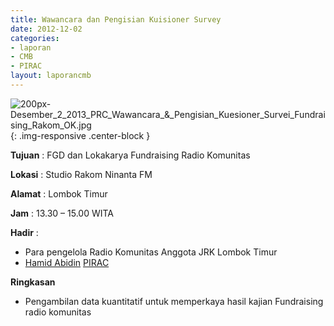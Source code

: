 ```yaml
---
title: Wawancara dan Pengisian Kuisioner Survey
date: 2012-12-02
categories:
- laporan
- CMB
- PIRAC
layout: laporancmb
---
```


![200px-Desember_2_2013_PRC_Wawancara_&_Pengisian_Kuesioner_Survei_Fundraising_Rakom_OK.jpg](/uploads/200px-Desember_2_2013_PRC_Wawancara_&_Pengisian_Kuesioner_Survei_Fundraising_Rakom_OK.jpg){: .img-responsive .center-block }


**Tujuan** : FGD dan Lokakarya Fundraising Radio Komunitas 

**Lokasi** : Studio Rakom Ninanta FM 

**Alamat** : Lombok Timur 

**Jam** : 13.30 – 15.00 WITA 

**Hadir** :
* Para pengelola Radio Komunitas Anggota JRK Lombok Timur 
* [Hamid Abidin](http://wiki.ciptamedia.org/wiki/Hamid_Abidin) [PIRAC](http://wiki.ciptamedia.org/wiki/PIRAC)

**Ringkasan**  
* Pengambilan data kuantitatif untuk memperkaya hasil kajian Fundraising radio komunitas
